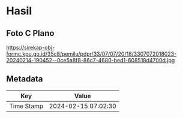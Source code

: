 # Hasil

## Foto C Plano

https://sirekap-obj-formc.kpu.go.id/35c8/pemilu/pdpr/33/07/07/20/18/3307072018023-20240214-190452--0ce5a8f8-86c7-4680-bed1-608518d4700d.jpg


## Metadata

| Key        | Value               |
| ---------- | ------------------- |
| Time Stamp | 2024-02-15 07:02:30 |



